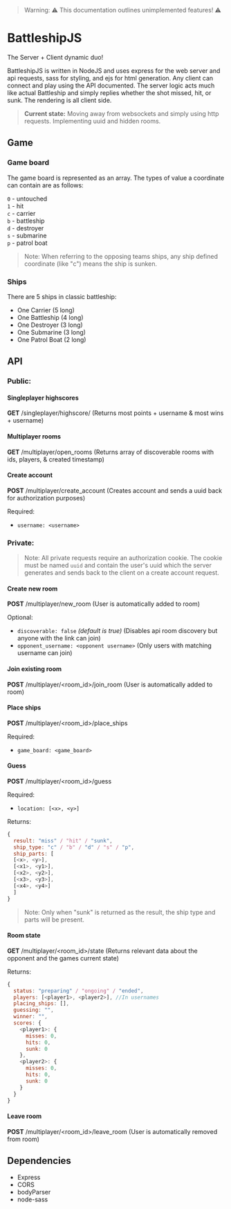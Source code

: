 > Warning: ⚠️ This documentation outlines unimplemented features! ⚠️

# BattleshipJS

The Server + Client dynamic duo!

BattleshipJS is written in NodeJS and uses express for the web server and api requests, sass for styling, and ejs for html generation. Any client can connect and play using the API documented. The server logic acts much like actual Battleship and simply replies whether the shot missed, hit, or sunk. The rendering is all client side.

> **Current state:**
> Moving away from websockets and simply using http requests. Implementing uuid and hidden rooms.


## Game

### Game board
The game board is represented as an array. The types of value a coordinate can contain are as follows:

`0` - untouched\
`1` - hit\
`c` - carrier\
`b` - battleship\
`d` - destroyer\
`s` - submarine\
`p` - patrol boat

> Note: When referring to the opposing teams ships, any ship defined coordinate (like "c") means the ship is sunken.

### Ships
There are 5 ships in classic battleship:

- One Carrier (5 long)
- One Battleship (4 long)
- One Destroyer (3 long)
- One Submarine (3 long)
- One Patrol Boat (2 long)

## API

### Public:

#### Singleplayer highscores
**GET** <domain>/singleplayer/highscore/
(Returns most points + username & most wins + username)

#### Multiplayer rooms
**GET** <domain>/multiplayer/open_rooms
(Returns array of discoverable rooms with ids, players, & created timestamp)

#### Create account
**POST** <domain>/multiplayer/create_account
(Creates account and sends a uuid back for authorization purposes)

Required:
- `username: <username>`


### Private:

> Note: All private requests require an authorization cookie. The cookie must be named `uuid` and contain the user's uuid which the server generates and sends back to the client on a create account request.

#### Create new room
**POST** <domain>/multiplayer/new_room
(User is automatically added to room)

Optional:
- `discoverable: false` *(default is true)*
(Disables api room discovery but anyone with the link can join)
- `opponent_username: <opponent username>`
(Only users with matching username can join)

#### Join existing room
**POST** <domain>/multiplayer/<room_id>/join_room
(User is automatically added to room)

#### Place ships
**POST** <domain>/multiplayer/<room_id>/place_ships

Required:
- `game_board: <game_board>`

#### Guess
**POST** <domain>/multiplayer/<room_id>/guess

Required:
- `location: [<x>, <y>]`

Returns:

```js
{
  result: "miss" / "hit" / "sunk",
  ship_type: "c" / "b" / "d" / "s" / "p",
  ship_parts: [
  [<x>, <y>],
  [<x1>, <y1>],
  [<x2>, <y2>],
  [<x3>, <y3>],
  [<x4>, <y4>]
  ]
}
```

> Note: Only when "sunk" is returned as the result, the ship type and parts will be present.

#### Room state
**GET** <domain>/multiplayer/<room_id>/state
(Returns relevant data about the opponent and the games current state)

Returns:

```js
{
  status: "preparing" / "ongoing" / "ended",
  players: [<player1>, <player2>], //In usernames
  placing_ships: [],
  guessing: "",
  winner: "",
  scores: {
    <player1>: {
      misses: 0,
      hits: 0,
      sunk: 0
    },
    <player2>: {
      misses: 0,
      hits: 0,
      sunk: 0
    }
  }
}
```

#### Leave room
**POST** <domain>/multiplayer/<room_id>/leave_room
(User is automatically removed from room)

## Dependencies
 - Express
 - CORS
 - bodyParser
 - node-sass
